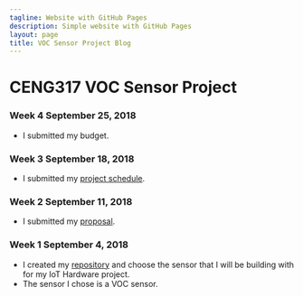 ```yaml
---
tagline: Website with GitHub Pages
description: Simple website with GitHub Pages
layout: page
title: VOC Sensor Project Blog
---
```


# CENG317 VOC Sensor Project

### Week 4 September 25, 2018
* I submitted my budget.

### Week 3 September 18, 2018
* I submitted my [project schedule]().

### Week 2 September 11, 2018
* I submitted my [proposal](https://github.com/PrincessHernandez/VOC_Sensor/blob/master/documentation/ProposalContentPrincessRev02.xlsx).

### Week 1 September 4, 2018
* I created my [repository](https://github.com/PrincessHernandez/VOC_Sensor) and choose the sensor that I will be building with for my IoT Hardware project.
* The sensor I chose is a VOC sensor.
